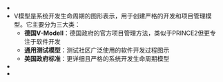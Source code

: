 -
- V模型是系统开发生命周期的图形表示，用于创建严格的开发和项目管理模型。它主要分为三大类：
	- **德国V-Modell**：德国政府的官方项目管理方法，类似于PRINCE2但更专注于软件开发
	- **通用测试模型**：测试社区广泛使用的软件开发过程图示
	- **美国政府标准**：更详细且严格的系统开发生命周期模型
-
-